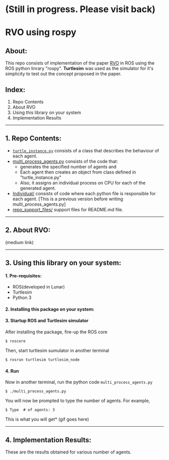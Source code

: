 # (Still in progress. Please visit back)
# RVO using rospy

## About:
This repo consists of implementation of the paper [RVO]() in ROS using the ROS python linrary "rospy". **Turtlesim** was used as the simulator for it's simplicity to test out the concept proposed in the paper.

## Index:
1. Repo Contents
2. About RVO
3. Using this library on your system
4. Implementation Results

---

## 1. Repo Contents:
- [`turtle_instance.py`]() consists of a class that describes the behaviour of each agent.
- [multi_process_agents.py]() consists of the code that:
  - generates the specified number of agents and
  - Each agent then creates an object from class defined in "turtle_instance.py"
  - Also, it assigns an individual process on CPU for each of the generated agent.
- [Individual/]() consists of code where each python file is responsible for each agent. [This is a previous version before writing multi_process_agents.py]
- [repo_support_files/]() support files for README.md file.

---

## 2. About RVO:
(medium link)

---

## 3. Using this library on your system:
#### 1. Pre-requisites:
- ROS(developed in Lunar)
- Turtlesim
- Python 3

#### 2. Installing this package on your system:

#### 3. Startup ROS and Turtlesim simulator
After installing the package, fire-up the ROS core
```
$ roscore
```
Then, start turtlesim sumulator in another terminal
```
$ rosrun turtlesim turtlesim_node
```

#### 4. Run
Now in another terminal, run the python code `multi_process_agents.py`
```
$ ./multi_process_agents.py
```
You will now be prompted to type the number of agents. For example,
```
$ Type  # of agents: 3
```
This is what you will get*
(gif goes here)

 ---

## 4. Implementation Results:

These are the results obtained for various number of agents.
